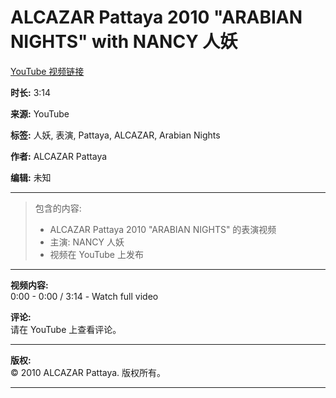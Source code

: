# ALCAZAR Pattaya 2010 "ARABIAN NIGHTS" with NANCY 人妖

[YouTube 视频链接](https://www.youtube.com/watch?v=XXXXXXXX)

**时长:** 3:14

**来源:** YouTube

**标签:** 人妖, 表演, Pattaya, ALCAZAR, Arabian Nights

**作者:** ALCAZAR Pattaya

**编辑:** 未知

---

> 包含的内容:  
> 
> - ALCAZAR Pattaya 2010 "ARABIAN NIGHTS" 的表演视频  
> - 主演: NANCY 人妖  
> - 视频在 YouTube 上发布

---

**视频内容:**  
0:00 - 0:00 / 3:14 - Watch full video

**评论:**  
请在 YouTube 上查看评论。

---

**版权:**  
© 2010 ALCAZAR Pattaya. 版权所有。

---
<!-- tcd_original_link https://www.youtube.com/watch?v=yc-SR3V1duY -->
